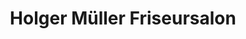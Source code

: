 ---
title: "Holger Müller Friseursalon"
url: /friedeburg/holger-mueller-friseursalon/
shop: Friseur
---